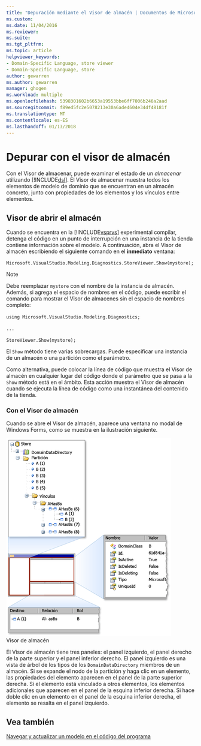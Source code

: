 ```yaml
---
title: "Depuración mediante el Visor de almacén | Documentos de Microsoft"
ms.custom: 
ms.date: 11/04/2016
ms.reviewer: 
ms.suite: 
ms.tgt_pltfrm: 
ms.topic: article
helpviewer_keywords:
- Domain-Specific Language, store viewer
- Domain-Specific Language, store
author: gewarren
ms.author: gewarren
manager: ghogen
ms.workload: multiple
ms.openlocfilehash: 5398301602b6653a19553bbe6ff7006b246a2aad
ms.sourcegitcommit: f89ed5fc2e5078213e30a6ade4604e34df48181f
ms.translationtype: MT
ms.contentlocale: es-ES
ms.lasthandoff: 01/13/2018
---
```

# <a name="debugging-by-using-the-store-viewer"></a>Depurar con el visor de almacén
Con el Visor de almacenar, puede examinar el estado de un *almacenar* utilizando [!INCLUDE[dsl](../modeling/includes/dsl_md.md)]. El Visor de almacenar muestra todos los elementos de modelo de dominio que se encuentran en un almacén concreto, junto con propiedades de los elementos y los vínculos entre elementos.  
  
## <a name="opening-store-viewer"></a>Visor de abrir el almacén  
 Cuando se encuentra en la [!INCLUDE[vsprvs](../code-quality/includes/vsprvs_md.md)] experimental compilar, detenga el código en un punto de interrupción en una instancia de la tienda contiene información sobre el modelo. A continuación, abra el Visor de almacén escribiendo el siguiente comando en el **inmediato** ventana:  
  
```  
Microsoft.VisualStudio.Modeling.Diagnostics.StoreViewer.Show(mystore);  
```  
  
> [!NOTE]
>  Debe reemplazar `mystore` con el nombre de la instancia de almacén. Además, si agrega el espacio de nombres en el código, puede escribir el comando para mostrar el Visor de almacenes sin el espacio de nombres completo:  
>   
>  `using Microsoft.VisualStudio.Modeling.Diagnostics;`  
>   
>  `...`  
>   
>  `StoreViewer.Show(mystore);`  
  
 El `Show` método tiene varias sobrecargas. Puede especificar una instancia de un almacén o una partición como el parámetro.  
  
 Como alternativa, puede colocar la línea de código que muestra el Visor de almacén en cualquier lugar del código donde el parámetro que se pasa a la `Show` método está en el ámbito. Esta acción muestra el Visor de almacén cuando se ejecuta la línea de código como una instantánea del contenido de la tienda.  
  
### <a name="using-store-viewer"></a>Con el Visor de almacén  
 Cuando se abre el Visor de almacén, aparece una ventana no modal de Windows Forms, como se muestra en la ilustración siguiente.  
  
 ![](../modeling/media/storeviewer2.png "storeviewer2")  
Visor de almacén  
  
 El Visor de almacén tiene tres paneles: el panel izquierdo, el panel derecho de la parte superior y el panel inferior derecho. El panel izquierdo es una vista de árbol de los tipos de los `DomainDataDirectory` miembros de un almacén. Si se expande el nodo de la partición y haga clic en un elemento, las propiedades del elemento aparecen en el panel de la parte superior derecha. Si el elemento está vinculado a otros elementos, los elementos adicionales que aparecen en el panel de la esquina inferior derecha. Si hace doble clic en un elemento en el panel de la esquina inferior derecha, el elemento se resalta en el panel izquierdo.  
  
## <a name="see-also"></a>Vea también  
 [Navegar y actualizar un modelo en el código del programa](../modeling/navigating-and-updating-a-model-in-program-code.md)